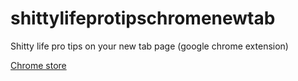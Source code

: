 # shittylifeprotipschromenewtab
Shitty life pro tips on your new tab page (google chrome extension)

[Chrome store](https://chrome.google.com/webstore/detail/life-pro-tips/dbpbnegbhkolampbopikclifojdfbmbf?hl=en-GB&utm_source=chrome-ntp-launcher)
